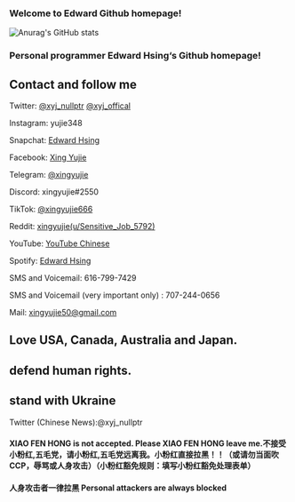 ### Welcome to Edward Github homepage!
![Anurag's GitHub stats](https://github-readme-stats.vercel.app/api?username=xingyujie&show_icons=true&theme=radical)
### Personal programmer Edward Hsing‘s Github homepage!
## Contact and follow me
Twitter:
[@xyj_nullptr](https://twitter.com/xyj_nullptr?t=jT2-rH9MM8hvujhyEokTMw&s=09)
[@xyj_offical](https://twitter.com/xyj_offical?t=DkCinU_dYswiFrwUCma9Yw&s=09)

Instagram: yujie348 

Snapchat: [Edward Hsing](https://www.snapchat.com/add/xingyujie50?share_id=XQ8dG5mh_CI&locale=en-US) 

Facebook: [Xing Yujie](https://www.facebook.com/xingyujie50) 

Telegram: [@xingyujie](https://t.me/xingyujie)

Discord: xingyujie#2550 

TikTok: [@xingyujie666](https://tiktok.com/@xingyujie666) 

Reddit: [xingyujie(u/Sensitive_Job_5792)](https://www.reddit.com/u/Sensitive_Job_5792?utm_medium=android_app&utm_source=share) 

YouTube: [YouTube Chinese](https://youtube.com/channel/UCIPtEPclvYjDSgJCehyS48g) 

Spotify: [Edward Hsing](https://open.spotify.com/user/31t25zuf52aqdft4c3voija46hu4?si=gYflcD8DSnSfr5tjx0Ftkw&utm_source=copy-link) 

SMS and Voicemail: 616-799-7429

SMS and Voicemail (very important only) : 707-244-0656

Mail: xingyujie50@gmail.com

## Love USA, Canada, Australia and Japan. 
## defend human rights.
## stand with Ukraine 

Twitter (Chinese News):@xyj_nullptr
#### XIAO FEN HONG is not accepted.  Please XIAO FEN HONG leave me.不接受小粉红,五毛党，请小粉红,五毛党远离我。小粉红直接拉黑！！（或请勿当面吹CCP，辱骂或人身攻击）（小粉红豁免规则：填写小粉红豁免处理表单）
#### 人身攻击者一律拉黑 Personal attackers are always blocked
